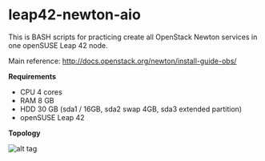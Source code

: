 # leap42-newton-aio

This is BASH scripts for practicing create all OpenStack Newton services in one openSUSE Leap 42 node.

Main reference: http://docs.openstack.org/newton/install-guide-obs/

__Requirements__
* CPU 4 cores
* RAM 8 GB
* HDD 30 GB (sda1 / 16GB, sda2 swap 4GB, sda3 extended partition)
* openSUSE Leap 42

__Topology__

![alt tag](https://raw.githubusercontent.com/GLiBogor/leap42-newton-aio/master/leap42-newton-aio.png)

